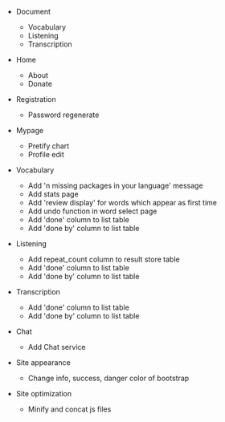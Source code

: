 - Document
  - Vocabulary
  - Listening
  - Transcription

- Home
  - About
  - Donate

- Registration
  - Password regenerate

- Mypage
  - Pretify chart
  - Profile edit

- Vocabulary
  - Add 'n missing packages in your language' message
  - Add stats page
  - Add 'review display' for words which appear as first time
  - Add undo function in word select page
  - Add 'done' column to list table
  - Add 'done by' column to list table

- Listening
  - Add repeat_count column to result store table
  - Add 'done' column to list table
  - Add 'done by' column to list table

- Transcription
  - Add 'done' column to list table
  - Add 'done by' column to list table

- Chat
  - Add Chat service

- Site appearance
  - Change info, success, danger color of bootstrap

- Site optimization
  - Minify and concat js files
